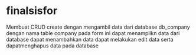 # finalsisfor
Membuat CRUD
create dengan mengambil data dari database db_company dengan nama table company
pada form ini dapat menampilkn data dari database dapat menambahkan data dapat melakukan edit data serta dapatmenghapus data pada database
